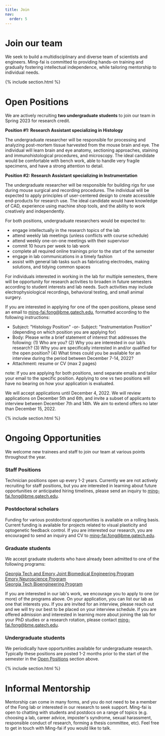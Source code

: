 ```yaml
---
title: Join
nav:
  order: 5
---
```


# <i class="fas fa-hands-helping"></i>Join our team

We seek to build a multidisciplinary and diverse team of scientists and engineers.  Ming-fai is committed to providing hands-on training and gradually fostering intellectual independence, while tailoring mentorship to individual needs.

{% include section.html %}

# Open Positions

We are actively recruiting **two undergraduate students** to join our team in Spring 2023 for research credit.

**Position #1: Research Assistant specializing in Histology**

The undergraduate researcher will be responsible for processing and analyzing post-mortem tissue harvested from the mouse brain and eye.  The individual will learn brain and eye anatomy, sectioning approaches, staining and immunohistological procedures, and microscopy.  The ideal candidate would be comfortable with bench work, able to handle very fragile specimens, and have a strong attention to detail.

**Position #2: Research Assistant specializing in Instrumentation**

The undergraduate researcher will be responsible for building rigs for use during mouse surgical and recording procedures.  The individual will be expected to apply principles of user-centered design to create accessible end-products for research use.  The ideal candidate would have knowledge of CAD, experience using machine shop tools, and the ability to work creatively and independently.

For both positions, undergraduate researchers would be expected to:
-	engage intellectually in the research topics of the lab
-	attend weekly lab meetings (unless conflicts with course schedule)
-	attend weekly one-on-one meetings with their supervisor
-	commit 10 hours per week to lab work
-	complete all required online trainings prior to the start of the semester
-	engage in lab communications in a timely fashion
-	assist with general lab tasks such as fabricating electrodes, making solutions, and tidying common spaces

For individuals interested in working in the lab for multiple semesters, there will be opportunity for research activities to broaden in future semesters according to student interests and lab needs.  Such activities may include electrophysiological recordings, behavioral testing, and small animal surgery.

If you are interested in applying for one of the open positions, please send an email to [ming-fai.fong@bme.gatech.edu](mailto:ming-fai.fong@bme.gatech.edu), formatted according to the following instructions:
-	Subject: "Histology Position" -or- Subject: "Instrumentation Position" (depending on which position you are applying for)
-	Body: Please write a brief statement of interest that addresses the following: (1) Who are you? (2) Why you are interested in our lab’s research? (3) Why you are specifically interested in and/or qualified for the open position? (4) What times could you be available for an interview during the period between December 7-14, 2022?
-	Attachment: resume or CV (max 2 pages)

note: If you are applying for both positions, send separate emails and tailor your email to the specific position.  Applying to one vs two positions will have no bearing on how your application is evaluated.

We will accept applications until December 4, 2022.  We will review applications on December 5th and 6th, and invite a subset of applicants to interview between December 7th and 14th.  We aim to extend offers no later than December 15, 2022.



{% include section.html %}


# Ongoing Opportunities
We welcome new trainees and staff to join our team at various points throughout the year.

### Staff Positions
Technician positions open up every 1-2 years.  Currently we are not actively recruiting for staff positions, but you are interested in learning about future opportunities or anticipated hiring timelines, please send an inquiry to [ming-fai.fong@bme.gatech.edu](mailto:ming-fai.fong@bme.gatech.edu).

### Postdoctoral scholars
Funding for various postdoctoral opportunities is available on a rolling basis.  Current funding is available for projects related to visual plasticity and optogenetic feedback control.  If you are interested our research, you are encouraged to send an inquiry and CV to [ming-fai.fong@bme.gatech.edu](mailto:ming-fai.fong@bme.gatech.edu).

### Graduate students
We accept graduate students who have already been admitted to one of the following programs: 

[Georgia Tech and Emory Joint Biomedical Engineering Program](https://bme.gatech.edu/bme/georgia-tech-emory-bme-phd-program) <br>
[Emory Neuroscience Program](https://biomed.emory.edu/PROGRAM_SITES/NS/) <br>
[Georgia Tech Bioengineering Program](https://bioengineering.gatech.edu/)

If you are interested in our lab's work, we encourage you to apply to one (or more) of the programs above.  On your application, you can list our lab as one that interests you.  If you are invited for an interview, please reach out and we will try our best to be placed on your interview schedule.  If you are offered admission and interested in learning more about joining the lab for your PhD studies or a research rotation, please contact [ming-fai.fong@bme.gatech.edu](mailto:ming-fai.fong@bme.gatech.edu).

### Undergraduate students
We periodically have opportunities available for undergraduate research.  Typically these positions are posted 1-2 months prior to the start of the semester in the [Open Positions](#open-positions) section above.

{% include section.html %}

# Informal Mentorship

Mentorship can come in many forms, and you do not need to be a member of the Fong lab or interested in our research to seek support.  Ming-fai is open to chatting with students and postdocs on a range of topics (e.g. choosing a lab, career advice, imposter's syndrome, sexual harassment, responsible conduct of research, forming a thesis committee, etc).  Feel free to get in touch with Ming-fai if you would like to talk.
